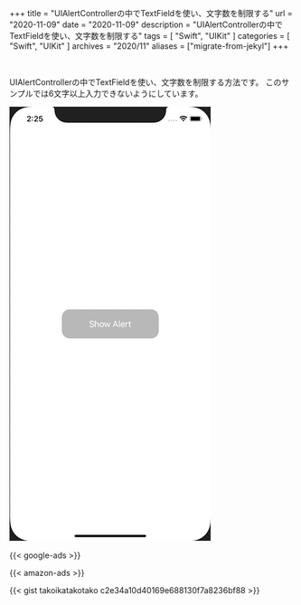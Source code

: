 +++
title =  "UIAlertControllerの中でTextFieldを使い、文字数を制限する"
url = "2020-11-09"
date = "2020-11-09"
description = "UIAlertControllerの中でTextFieldを使い、文字数を制限する"
tags = [
  "Swift", "UIKit"
]
categories = [
  "Swift", "UIKit"
]
archives = "2020/11"
aliases = ["migrate-from-jekyl"]
+++

<br>

UIAlertControllerの中でTextFieldを使い、文字数を制限する方法です。
このサンプルでは6文字以上入力できないようにしています。

![TextFieldInUIAlertController](1.gif)

<!-- Google Ads -->
{{< google-ads >}}

<!-- Amazon Ads -->
{{< amazon-ads >}}

{{< gist takoikatakotako c2e34a10d40169e688130f7a8236bf88 >}}
